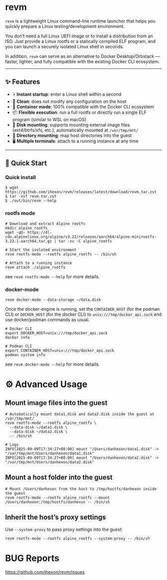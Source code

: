 # revm

`revm` is a lightweight Linux command-line runtime launcher that helps you quickly prepare a Linux testing/development environment.

You don’t need a full Linux UEFI image or to install a distribution from an ISO. Just provide a Linux rootfs or a statically compiled ELF program, and you can launch a securely isolated Linux shell in seconds.

In addition, `revm` can serve as an alternative to Docker Desktop/Orbstack — faster, lighter, and fully compatible with the existing Docker CLI ecosystem.

---

## ✨ Features

- ⚡ **Instant startup**: enter a Linux shell within a second
- 🧹 **Clean**: does not modify any configuration on the host
- 🐳 **Container mode**: 100% compatible with the Docker CLI ecosystem
- 📦 **Flexible execution**: run a full rootfs or directly run a single ELF program (similar to WSL on macOS)
- 💽 **Disk mounting**: supports mounting external image files (ext4/btrfs/xfs, etc.), automatically mounted at `/var/tmp/mnt/`
- 📂 **Directory mounting**: map host directories into the guest
- 🖥 **Multiple terminals**: attach to a running instance at any time

---

## 🚀 Quick Start

### Quick install

```shell
$ wget https://github.com/ihexon/revm/releases/latest/download/revm.tar.zst
$ tar -xvf revm.tar.zst
$ ./out/bin/revm --help
```

### rootfs mode
```shell
# Download and extract Alpine rootfs
mkdir alpine_rootfs
wget -qO- https://dl-cdn.alpinelinux.org/alpine/v3.22/releases/aarch64/alpine-minirootfs-3.22.1-aarch64.tar.gz | tar -xv -C alpine_rootfs

# Start the isolated environment
revm rootfs-mode --rootfs alpine_rootfs -- /bin/sh

# Attach to a running instance
revm attach ./alpine_rootfs
```

see `revm rootfs-mode --help` for more details.

### docker-mode

```shell
revm docker-mode --data-storage ~/data.disk
```

Once the docker-engine is running, set the `CONTAINER_HOST` (for the podman CLI) or `DOCKER_HOST` (for the docker CLI) to `unix:///tmp/docker_api.sock` and use docker/podman commands as usual.

```shell
# Docker CLI
export DOCKER_HOST=unix:///tmp/docker_api.sock
docker info

# Podman CLI
export CONTAINER_HOST=unix:///tmp/docker_api.sock
podman system info
```

see `revm docker-mode --help` for more details.

# ⚙️ Advanced Usage

## Mount image files into the guest
```textmate
# Automatically mount data1.disk and data2.disk inside the guest at /var/tmp/mnt/
revm rootfs-mode --rootfs alpine_rootfs \
  --data-disk ~/data1.disk \
  --data-disk ~/data2.disk \
  -- /bin/sh

# Logs
INFO[2025-09-09T17:34:27+08:00] mount "/Users/danhexon/data1.disk" -> "/var/tmp/mnt/Users/danhexon/data1.disk"
INFO[2025-09-09T17:34:27+08:00] mount "/Users/danhexon/data2.disk" -> "/var/tmp/mnt/Users/danhexon/data2.disk"
```


## Mount a host folder into the guest
```shell
# Mount /Users/danhexon from the host to /tmp/hostfs/danhexon inside the guest
revm rootfs-mode --rootfs alpine_rootfs --mount /Users/danhexon:/tmp/hostfs/danhexon -- /bin/sh
```


## Inherit the host’s proxy settings
Use `--system-proxy` to pass proxy settings into the guest:
```shell
revm rootfs-mode --rootfs alpine_rootfs --system-proxy -- /bin/sh
```


# BUG Reports
https://github.com/ihexon/revm/issues